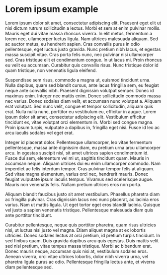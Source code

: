 # Lorem ipsum example

Lorem ipsum dolor sit amet, consectetur adipiscing elit. Praesent eget elit ut nisi dictum rutrum sollicitudin a lectus. Morbi et sem at enim pulvinar mollis. Mauris eget dui vitae massa rhoncus viverra. In elit metus, fermentum a lorem nec, ullamcorper luctus ligula. Nam ultrices malesuada aliquam. Sed ac auctor metus, eu hendrerit sapien. Cras convallis purus in odio pellentesque, eget luctus justo gravida. Nunc pretium nibh lacus, et egestas massa suscipit vitae. Cras porta felis nunc, nec pulvinar nisi ullamcorper sed. Cras tristique elit et condimentum congue. In ut lacus mi. Proin rhoncus eu velit eu accumsan. Curabitur quis convallis risus. Nunc tristique dolor id quam tristique, non venenatis ligula eleifend.

Suspendisse sem risus, commodo a magna ut, euismod tincidunt urna. Nulla dapibus, quam sed blandit cursus, ante lacus fringilla sem, eu feugiat neque ante convallis nibh. Praesent dignissim volutpat semper. Donec id maximus enim. Integer nec mattis enim. Donec sollicitudin commodo massa nec varius. Donec sodales diam velit, et accumsan nunc volutpat a. Aliquam erat volutpat. Sed nunc velit, congue et tempor sollicitudin, aliquam quis erat. Nulla nulla nunc, porttitor eu vestibulum eu, efficitur in augue. Lorem ipsum dolor sit amet, consectetur adipiscing elit. Vestibulum efficitur tincidunt ex, vitae volutpat orci elementum in. Morbi sed congue magna. Proin ipsum turpis, vulputate a dapibus in, fringilla eget nisi. Fusce id leo ac arcu iaculis sodales vel eget erat.

Integer id placerat dolor. Pellentesque ullamcorper, leo vitae fermentum pellentesque, massa ante dignissim diam, eu pretium urna arcu ullamcorper arcu. In egestas suscipit nisl, sit amet ultrices sapien condimentum id. Fusce dui sem, elementum vel mi ut, sagittis tincidunt quam. Mauris in accumsan neque. Aliquam ultrices dui eu enim ullamcorper commodo. Nam imperdiet ac felis interdum tempor. Cras pulvinar tempor felis at aliquam. Sed vitae magna elementum, varius orci nec, hendrerit mauris. Donec feugiat vulputate ipsum iaculis tempus. Vivamus sed scelerisque augue. Mauris non venenatis felis. Nullam pretium ultrices eros non porta.

Aliquam blandit faucibus justo sit amet vestibulum. Phasellus pharetra diam ac fringilla pulvinar. Cras dignissim lacus nec nunc placerat, ac lacinia eros varius. Nam ut mattis ligula. Ut eget tortor eget eros blandit lacinia. Quisque vel justo a sapien venenatis tristique. Pellentesque malesuada diam quis ante porttitor tincidunt.

Curabitur pellentesque, neque quis porttitor pharetra, quam risus ultricies nisi, ut luctus nisi justo vel magna. Etiam aliquet magna at ex lobortis ultricies. Donec sodales lectus at orci pretium, id pretium turpis tincidunt. In sed finibus quam. Duis gravida dapibus arcu quis egestas. Duis mattis velit sed nisl pretium, vitae tempus massa tristique. Morbi ac bibendum erat. Donec mauris neque, accumsan quis nisi at, vestibulum sodales eros. Aenean viverra, orci vitae ultrices lobortis, dolor nibh viverra urna, vel pharetra ligula purus ac odio. Pellentesque fringilla lectus ante, et viverra diam pellentesque sed. 